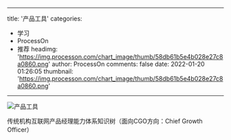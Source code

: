 
---
title: '产品工具'
categories: 
 - 学习
 - ProcessOn
 - 推荐
headimg: 'https://img.processon.com/chart_image/thumb/58db61b5e4b028e27c8a0860.png'
author: ProcessOn
comments: false
date: 2022-01-20 01:26:05
thumbnail: 'https://img.processon.com/chart_image/thumb/58db61b5e4b028e27c8a0860.png'
---

<div>   
<img class="thumb" alt="产品工具" src="https://img.processon.com/chart_image/thumb/58db61b5e4b028e27c8a0860.png" referrerpolicy="no-referrer">
<p>传统机构互联网产品经理能力体系知识树（面向CGO方向：Chief Growth Officer）</p>  
</div>
            